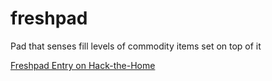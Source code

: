 # freshpad
Pad that senses fill levels of commodity items set on top of it

[Freshpad Entry on Hack-the-Home](https://firstbuild.com/william.bornor/freshpad/overview/)
